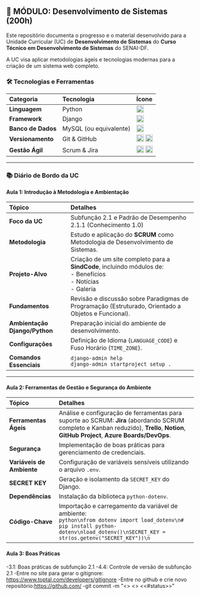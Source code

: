 ## 🚀 MÓDULO: Desenvolvimento de Sistemas (200h)

Este repositório documenta o progresso e o material desenvolvido para a Unidade Curricular (UC) de **Desenvolvimento de Sistemas** do **Curso Técnico em Desenvolvimento de Sistemas** do SENAI-DF.

A UC visa aplicar metodologias ágeis e tecnologias modernas para a criação de um sistema web completo.

### 🛠️ Tecnologias e Ferramentas

| Categoria | Tecnologia | Ícone |
| :--- | :--- | :--- |
| **Linguagem** | Python | <img src="https://img.shields.io/badge/Python-3776AB?style=flat-square&logo=python&logoColor=white" alt="Python" height="20"/> |
| **Framework** | Django | <img src="https://img.shields.io/badge/Django-092E20?style=flat-square&logo=django&logoColor=white" alt="Django" height="20"/> |
| **Banco de Dados** | MySQL (ou equivalente) | <img src="https://img.shields.io/badge/MySQL-4479A1?style=flat-square&logo=mysql&logoColor=white" alt="MySQL" height="20"/> |
| **Versionamento** | Git & GitHub | <img src="https://img.shields.io/badge/Git-F05032?style=flat-square&logo=git&logoColor=white" alt="Git" height="20"/> <img src="https://img.shields.io/badge/GitHub-100000?style=flat-square&logo=github&logoColor=white" alt="GitHub" height="20"/> |
| **Gestão Ágil** | Scrum & Jira | <img src="https://img.shields.io/badge/Scrum-004A7F?style=flat-square&logo=scrumalliance&logoColor=white" alt="Scrum" height="20"/> <img src="https://img.shields.io/badge/Jira-0052CC?style=flat-square&logo=jira&logoColor=white" alt="Jira" height="20"/> |

---

### 📚 Diário de Bordo da UC

#### **Aula 1: Introdução à Metodologia e Ambientação**

| Tópico | Detalhes |
| :--- | :--- |
| **Foco da UC** | Subfunção 2.1 e Padrão de Desempenho 2.1.1 (Conhecimento 1.0) |
| **Metodologia** | Estudo e aplicação do **SCRUM** como Metodologia de Desenvolvimento de Sistemas. |
| **Projeto-Alvo** | Criação de um site completo para a **SindCode**, incluindo módulos de: <br> - Benefícios <br> - Notícias <br> - Galeria |
| **Fundamentos** | Revisão e discussão sobre Paradigmas de Programação (Estruturado, Orientado a Objetos e Funcional). |
| **Ambientação Django/Python** | Preparação inicial do ambiente de desenvolvimento. |
| **Configurações** | Definição de Idioma (`LANGUAGE_CODE`) e Fuso Horário (`TIME_ZONE`). |
| **Comandos Essenciais** | `django-admin help` <br> `django-admin startproject setup .` |

---

#### **Aula 2: Ferramentas de Gestão e Segurança do Ambiente**

| Tópico | Detalhes |
| :--- | :--- |
| **Ferramentas Ágeis** | Análise e configuração de ferramentas para suporte ao SCRUM: **Jira** (abordando SCRUM completo e Kanban reduzido), **Trello**, **Notion**, **GitHub Project**, **Azure Boards/DevOps**. |
| **Segurança** | Implementação de boas práticas para gerenciamento de credenciais. |
| **Variáveis de Ambiente** | Configuração de variáveis sensíveis utilizando o arquivo `.env`. |
| **SECRET KEY** | Geração e isolamento da `SECRET_KEY` do Django. |
| **Dependências** | Instalação da biblioteca `python-dotenv`. |
| **Código-Chave** | Importação e carregamento da variável de ambiente: <br>```python\nfrom dotenv import load_dotenv\n# pip install python-dotenv\nload_dotenv()\nSECRET_KEY = str(os.getenv("SECRET_KEY"))\n``` |

#### **Aula 3: Boas Práticas**
-3.1: Boas práticas de subfunção 2.1
-4.4: Controle de versão de subfunção 2.1
-Entre no site para gerar o gitignore: https://www.toptal.com/developers/gitignore
-Entre no github e crie novo repositório:https://github.com/
-git commit -m "<<codigo-task>> <<mensagem>> <<#status>>"